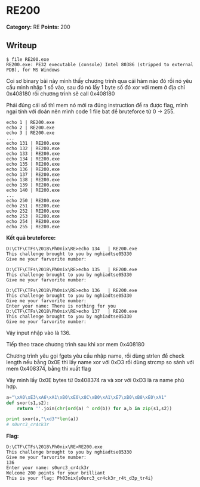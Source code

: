 # RE200
**Category:** RE
**Points:** 200
## Writeup
```
$ file RE200.exe 
RE200.exe: PE32 executable (console) Intel 80386 (stripped to external PDB), for MS Windows
```
Coi sơ binary bài này mình thấy chương trình qua cái hàm nào đó rồi nó yêu cầu mình nhập 1 số vào, sau đó nó lấy 1 byte số đó xor với mem ở địa chỉ 0x408180 rồi chương trình sẽ call 0x408180

Phải đúng cái số thì mem nó mới ra đúng instruction để ra được flag, mình ngại tính với đoán nên mình code 1 file bat để bruteforce từ 0 -> 255.
```
echo 1 | RE200.exe
echo 2 | RE200.exe
echo 3 | RE200.exe
...
echo 131 | RE200.exe
echo 132 | RE200.exe
echo 133 | RE200.exe
echo 134 | RE200.exe
echo 135 | RE200.exe
echo 136 | RE200.exe
echo 137 | RE200.exe
echo 138 | RE200.exe
echo 139 | RE200.exe
echo 140 | RE200.exe
...
echo 250 | RE200.exe
echo 251 | RE200.exe
echo 252 | RE200.exe
echo 253 | RE200.exe
echo 254 | RE200.exe
echo 255 | RE200.exe
```
**Kết quả bruteforce:**
```
D:\CTF\CTFs\2018\Ph0nix\RE>echo 134   | RE200.exe
This challenge brought to you by nghiadtse05330
Give me your farvorite number:

D:\CTF\CTFs\2018\Ph0nix\RE>echo 135   | RE200.exe
This challenge brought to you by nghiadtse05330
Give me your farvorite number:

D:\CTF\CTFs\2018\Ph0nix\RE>echo 136   | RE200.exe
This challenge brought to you by nghiadtse05330
Give me your farvorite number:
Enter your name: There is nothing for you
D:\CTF\CTFs\2018\Ph0nix\RE>echo 137   | RE200.exe
This challenge brought to you by nghiadtse05330
Give me your farvorite number:
```

Vậy input nhập vào là 136.

Tiếp theo trace chương trình sau khi xor mem 0x408180

Chương trình yêu gọi fgets yêu cầu nhập name, rồi dùng strlen để check length nếu bằng 0x0E thì lấy name xor với 0xD3 rồi dùng strcmp so sánh với mem 0x408374, bằng thì xuất flag

Vậy mình lấy 0x0E bytes từ 0x408374 ra và xor với 0xD3 là ra name phù hợp.
```python
a="\xA0\xE3\xA6\xA1\xB0\xE0\x8C\xB0\xA1\xE7\xB0\xB8\xE0\xA1"
def sxor(s1,s2):
	return ''.join(chr(ord(a) ^ ord(b)) for a,b in zip(s1,s2))

print sxor(a,"\xd3"*len(a))
# s0urc3_cr4ck3r
```

**Flag:**
```
D:\CTF\CTFs\2018\Ph0nix\RE>RE200.exe
This challenge brought to you by nghiadtse05330
Give me your farvorite number:
136
Enter your name: s0urc3_cr4ck3r
Welcome 200 points for your brilliant
This is your flag: Ph03nix{s0urc3_cr4ck3r_r4t_d3p_tr4i}
```